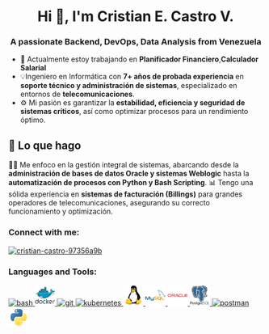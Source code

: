 <h1 align="center">Hi 👋, I'm Cristian E. Castro V.</h1>
<h3 align="center">A passionate Backend, DevOps, Data Analysis from Venezuela</h3>

- 🔭 Actualmente estoy trabajando en **Planificador Financiero**,**Calculador Salarial**
-  💡Ingeniero en Informática con **7+ años de probada experiencia** en **soporte técnico y administración de sistemas**, especializado en entornos de **telecomunicaciones**.
- ⚙️ Mi pasión es garantizar la **estabilidad, eficiencia y seguridad de sistemas críticos**, así como optimizar procesos para un rendimiento óptimo.

## 🚀 Lo que hago

👨‍💻 Me enfoco en la gestión integral de sistemas, abarcando desde la **administración de bases de datos Oracle y sistemas Weblogic** hasta la **automatización de procesos con Python y Bash Scripting**. 
📊 Tengo una sólida experiencia en **sistemas de facturación (Billings)** para grandes operadores de telecomunicaciones, asegurando su correcto funcionamiento y optimización.

<h3 align="left">Connect with me:</h3>
<p align="left">
<a href="https://linkedin.com/in/cristian-castro-97356a9b" target="blank"><img align="center" src="https://raw.githubusercontent.com/rahuldkjain/github-profile-readme-generator/master/src/images/icons/Social/linked-in-alt.svg" alt="cristian-castro-97356a9b" height="30" width="40" /></a>
</p>

<h3 align="left">Languages and Tools:</h3>
<p align="left"> <a href="https://www.gnu.org/software/bash/" target="_blank" rel="noreferrer"> <img src="https://www.vectorlogo.zone/logos/gnu_bash/gnu_bash-icon.svg" alt="bash" width="40" height="40"/> </a> <a href="https://www.docker.com/" target="_blank" rel="noreferrer"> <img src="https://raw.githubusercontent.com/devicons/devicon/master/icons/docker/docker-original-wordmark.svg" alt="docker" width="40" height="40"/> </a> <a href="https://git-scm.com/" target="_blank" rel="noreferrer"> <img src="https://www.vectorlogo.zone/logos/git-scm/git-scm-icon.svg" alt="git" width="40" height="40"/> </a> <a href="https://kubernetes.io" target="_blank" rel="noreferrer"> <img src="https://www.vectorlogo.zone/logos/kubernetes/kubernetes-icon.svg" alt="kubernetes" width="40" height="40"/> </a> <a href="https://www.linux.org/" target="_blank" rel="noreferrer"> <img src="https://raw.githubusercontent.com/devicons/devicon/master/icons/linux/linux-original.svg" alt="linux" width="40" height="40"/> </a> <a href="https://www.mysql.com/" target="_blank" rel="noreferrer"> <img src="https://raw.githubusercontent.com/devicons/devicon/master/icons/mysql/mysql-original-wordmark.svg" alt="mysql" width="40" height="40"/> </a> <a href="https://www.oracle.com/" target="_blank" rel="noreferrer"> <img src="https://raw.githubusercontent.com/devicons/devicon/master/icons/oracle/oracle-original.svg" alt="oracle" width="40" height="40"/> </a> <a href="https://www.postgresql.org" target="_blank" rel="noreferrer"> <img src="https://raw.githubusercontent.com/devicons/devicon/master/icons/postgresql/postgresql-original-wordmark.svg" alt="postgresql" width="40" height="40"/> </a> <a href="https://postman.com" target="_blank" rel="noreferrer"> <img src="https://www.vectorlogo.zone/logos/getpostman/getpostman-icon.svg" alt="postman" width="40" height="40"/> </a> <a href="https://www.python.org" target="_blank" rel="noreferrer"> <img src="https://raw.githubusercontent.com/devicons/devicon/master/icons/python/python-original.svg" alt="python" width="40" height="40"/> </a> </p>


